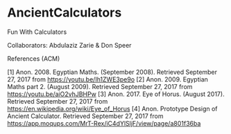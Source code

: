 # AncientCalculators
Fun With Calculators

Collaborators:
Abdulaziz Zarie & Don Speer

References (ACM)

[1] Anon. 2008. Egyptian Maths. (September 2008). Retrieved September 27, 2017 from https://youtu.be/Ih1ZWE3pe9o
[2] Anon. 2009. Egyptian Maths part 2. (August 2009). Retrieved September 27, 2017 from https://youtu.be/aiO2vhJBHPw
[3] Anon. 2017. Eye of Horus. (August 2017). Retrieved September 27, 2017 from https://en.wikipedia.org/wiki/Eye_of_Horus
[4] Anon. Prototype Design of Ancient Calculator. Retrieved September 27, 2017 from https://app.moqups.com/MrT-Rex/iC4dYlSljF/view/page/a801f36ba
